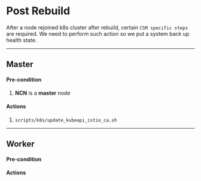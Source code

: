 # Post Rebuild

After a node rejoined k8s cluster after rebuild, certain `CSM specific steps` are required. We need to perform such action so we put a system back up health state.

---

## Master

#### Pre-condition

1. **NCN** is a **master** node

#### Actions

1. `scripts/k8s/update_kubeapi_istio_ca.sh`

---

## Worker

#### Pre-condition

#### Actions
